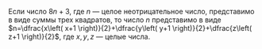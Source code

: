 Если число $8n+3$, где $n$ — целое неотрицательное число,  представимо  в  виде  суммы  трех  квадратов,  то  число  $n$ представимо в виде $n=\dfrac{x\left( x+1 \right)}{2}+\dfrac{y\left( y+1 \right)}{2}+\dfrac{z\left( z+1 \right)}{2}$, где $x,y,z$ — целые числа.